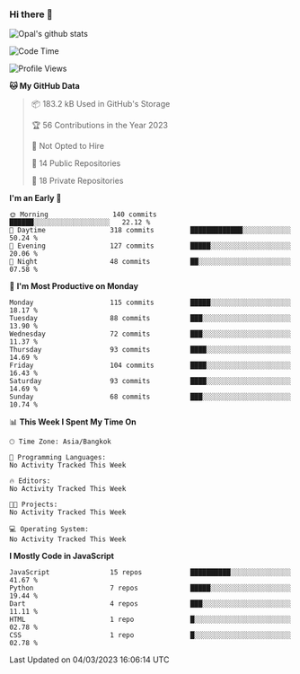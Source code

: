 ### Hi there 👋

![Opal's github stats](https://github-readme-stats.vercel.app/api?username=coolkidneversleep&count_private=true&show_icons=true&theme=radical)


<!--START_SECTION:waka-->
![Code Time](http://img.shields.io/badge/Code%20Time-64%20hrs%2038%20mins-blue)

![Profile Views](http://img.shields.io/badge/Profile%20Views-0-blue)

**🐱 My GitHub Data** 

> 📦 183.2 kB Used in GitHub's Storage 
 > 
> 🏆 56 Contributions in the Year 2023
 > 
> 🚫 Not Opted to Hire
 > 
> 📜 14 Public Repositories 
 > 
> 🔑 18 Private Repositories 
 > 
**I'm an Early 🐤** 

```text
🌞 Morning                140 commits         ██████░░░░░░░░░░░░░░░░░░░   22.12 % 
🌆 Daytime                318 commits         █████████████░░░░░░░░░░░░   50.24 % 
🌃 Evening                127 commits         █████░░░░░░░░░░░░░░░░░░░░   20.06 % 
🌙 Night                  48 commits          ██░░░░░░░░░░░░░░░░░░░░░░░   07.58 % 
```
📅 **I'm Most Productive on Monday** 

```text
Monday                   115 commits         █████░░░░░░░░░░░░░░░░░░░░   18.17 % 
Tuesday                  88 commits          ███░░░░░░░░░░░░░░░░░░░░░░   13.90 % 
Wednesday                72 commits          ███░░░░░░░░░░░░░░░░░░░░░░   11.37 % 
Thursday                 93 commits          ████░░░░░░░░░░░░░░░░░░░░░   14.69 % 
Friday                   104 commits         ████░░░░░░░░░░░░░░░░░░░░░   16.43 % 
Saturday                 93 commits          ████░░░░░░░░░░░░░░░░░░░░░   14.69 % 
Sunday                   68 commits          ███░░░░░░░░░░░░░░░░░░░░░░   10.74 % 
```


📊 **This Week I Spent My Time On** 

```text
🕑︎ Time Zone: Asia/Bangkok

💬 Programming Languages: 
No Activity Tracked This Week

🔥 Editors: 
No Activity Tracked This Week

🐱‍💻 Projects: 
No Activity Tracked This Week

💻 Operating System: 
No Activity Tracked This Week
```

**I Mostly Code in JavaScript** 

```text
JavaScript               15 repos            ██████████░░░░░░░░░░░░░░░   41.67 % 
Python                   7 repos             █████░░░░░░░░░░░░░░░░░░░░   19.44 % 
Dart                     4 repos             ███░░░░░░░░░░░░░░░░░░░░░░   11.11 % 
HTML                     1 repo              █░░░░░░░░░░░░░░░░░░░░░░░░   02.78 % 
CSS                      1 repo              █░░░░░░░░░░░░░░░░░░░░░░░░   02.78 % 
```




 Last Updated on 04/03/2023 16:06:14 UTC
<!--END_SECTION:waka-->
